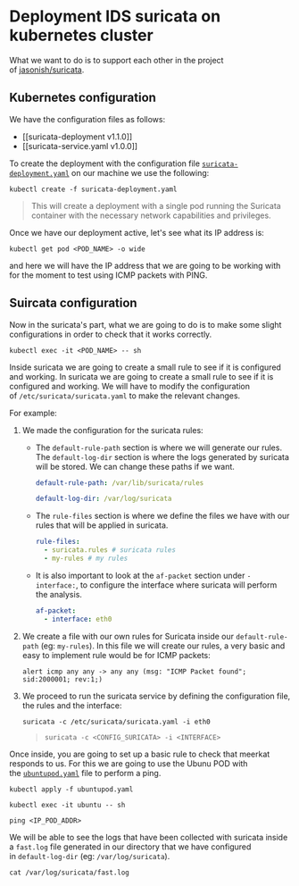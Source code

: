 # Deployment IDS suricata on kubernetes cluster

What we want to do is to support each other in the project of [jasonish/suricata](https://github.com/jasonish/docker-suricata).

## Kubernetes configuration

We have the configuration files as follows:

- [[suricata-deployment v1.1.0]]
- [[suricata-service.yaml v1.0.0]]

To create the deployment with the configuration file [`suricata-deployment.yaml`](https://github.com/oscarlpez/k8s-suricata/blob/main/v1.old/suricata-deployment.yaml) on our machine we use the following:

```shell
kubectl create -f suricata-deployment.yaml
```

> This will create a deployment with a single pod running the Suricata container with the necessary network capabilities and privileges.

Once we have our deployment active, let's see what its IP address is:

```shell
kubectl get pod <POD_NAME> -o wide 
```

and here we will have the IP address that we are going to be working with for the moment to test using ICMP packets with PING.

## Suircata configuration

Now in the suricata's part, what we are going to do is to make some slight configurations in order to check that it works correctly.

```shell
kubectl exec -it <POD_NAME> -- sh
```

Inside suricata we are going to create a small rule to see if it is configured and working. In suricata we are going to create a small rule to see if it is configured and working. We will have to modify the configuration of `/etc/suricata/suricata.yaml` to make the relevant changes.

For example:

1. We made the configuration for the suricata rules:
    
    - The `default-rule-path` section is where we will generate our rules. The `default-log-dir` section is where the logs generated by suricata will be stored. We can change these paths if we want.
        
        ```yaml
        default-rule-path: /var/lib/suricata/rules
        ```
        
        ```yaml
        default-log-dir: /var/log/suricata
        ```
        
    - The `rule-files` section is where we define the files we have with our rules that will be applied in suricata.
        
        ```yaml
        rule-files:
          - suricata.rules # suricata rules
          - my-rules # my rules
        ```
        
    - It is also important to look at the `af-packet` section under `- interface:`, to configure the interface where suricata will perform the analysis.
        
        ```yaml
        af-packet:
          - interface: eth0
        ```
        
2. We create a file with our own rules for Suricata inside our `default-rule-path` (eg: `my-rules`). In this file we will create our rules, a very basic and easy to implement rule would be for ICMP packets:
    
    ```
    alert icmp any any -> any any (msg: "ICMP Packet found"; sid:2000001; rev:1;)
    ```
    
3. We proceed to run the suricata service by defining the configuration file, the rules and the interface:
    
    ```
    suricata -c /etc/suricata/suricata.yaml -i eth0
    ```
    
    > ```
    > suricata -c <CONFIG_SURICATA> -i <INTERFACE>
    > ```
    

Once inside, you are going to set up a basic rule to check that meerkat responds to us. For this we are going to use the Ubunu POD with the [`ubuntupod.yaml`](https://github.com/oscarlpez/k8s-suricata/blob/main/v1.old/ubuntupod.yaml) file to perform a ping.

```shell
kubectl apply -f ubuntupod.yaml
```

```shell
kubectl exec -it ubuntu -- sh
```

```shell
ping <IP_POD_ADDR>
```

We will be able to see the logs that have been collected with suricata inside a `fast.log` file generated in our directory that we have configured in `default-log-dir` (eg: `/var/log/suricata`).

```shell
cat /var/log/suricata/fast.log
```